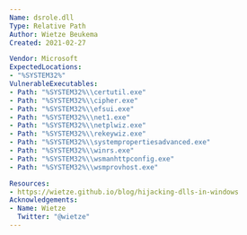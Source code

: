 ```yaml
---
Name: dsrole.dll
Type: Relative Path
Author: Wietze Beukema
Created: 2021-02-27

Vendor: Microsoft
ExpectedLocations:
- "%SYSTEM32%"
VulnerableExecutables:
- Path: "%SYSTEM32%\\certutil.exe"
- Path: "%SYSTEM32%\\cipher.exe"
- Path: "%SYSTEM32%\\efsui.exe"
- Path: "%SYSTEM32%\\net1.exe"
- Path: "%SYSTEM32%\\netplwiz.exe"
- Path: "%SYSTEM32%\\rekeywiz.exe"
- Path: "%SYSTEM32%\\systempropertiesadvanced.exe"
- Path: "%SYSTEM32%\\winrs.exe"
- Path: "%SYSTEM32%\\wsmanhttpconfig.exe"
- Path: "%SYSTEM32%\\wsmprovhost.exe"

Resources:
- https://wietze.github.io/blog/hijacking-dlls-in-windows
Acknowledgements:
- Name: Wietze
  Twitter: "@wietze"
---
```

